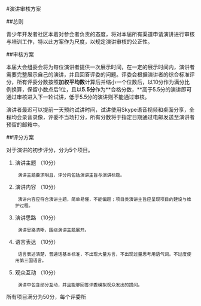 #演讲审核方案

##总则

青少年开发者社区本着对参会者负责的态度，将对本届所有渠道申请演讲进行审核与培训工作，特以此方案作为尺度，以规定演讲审核的公正性。

##审核方案

本届大会组委会将为每位演讲者提供一次展示时间，在一定的展示时间内，演讲者需要完整展示自己的演讲，并且回答评委的问题。评委会根据演讲者的综合标准评分，所有评委分数按照**加权平均数**计算后并缩小一个位数后，以10分作为满分比例换算，保留小数点后1位，且以**5.5分**作为**合格分数，**高于5.5分的演讲即可通过审核进入下一轮试讲，低于5.5分的演讲则不能通过审核。

演讲者最迟可以提前一天预约试讲时间，试讲使用Skype语音视频和桌面分享，全程均会录音录像，评委不当场打分，所有分数将于指定日期通过电邮发送至演讲者预留的邮箱中。

##评分方案

对于演讲的初步评分，分为5个项目。

1. 演讲主题    （10分）

		演讲主题要求明且，评分内包括演讲主旨与演讲标题。

2. 演讲内容    （10分）

		演讲内容应符合演讲主题，简单易懂，不能偏题；项目类演讲主旨应呈现项目的建设与维护过程。

3. 演讲思路    （10分）

		演讲思路清晰，围绕演讲主题展开。
		
4. 语言表达    （10分）

		语言表述清楚，普通话基本标准，不出现大量方言，不出现过量思考用语气词。不过度使用第三国语言。
		
5. 观众互动    （10分）

		演讲中包含部分互动，并且能够回答评委模拟观众发出的提问。
		
所有项目满分为50分，每个评委所